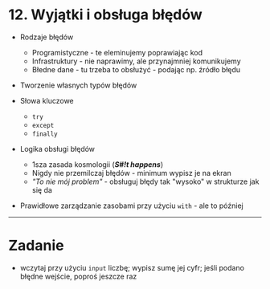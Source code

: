 # 12. Wyjątki i obsługa błędów

- Rodzaje błędów
  - Programistyczne - te eleminujemy poprawiając kod
  - Infrastruktury - nie naprawimy, ale przynajmniej komunikujemy
  - Błedne dane - tu trzeba to obsłużyć - podając np. źródło błędu


- Tworzenie własnych typów błędów


- Słowa kluczowe 
  - `try` 
  - `except`
  - `finally` 


- Logika obsługi błędów
  - 1sza zasada kosmologii (__*S#!t happens*__)
  - Nigdy nie przemilczaj błędów - minimum wypisz je na ekran
  - *"To nie mój problem"* - obsługuj błędy tak "wysoko" w strukturze jak się da
  

- Prawidłowe zarządzanie zasobami przy użyciu `with` - ale to później

---
# Zadanie
- wczytaj przy użyciu `input` liczbę; wypisz sumę jej cyfr; jeśli podano błędne wejście, poproś jeszcze raz